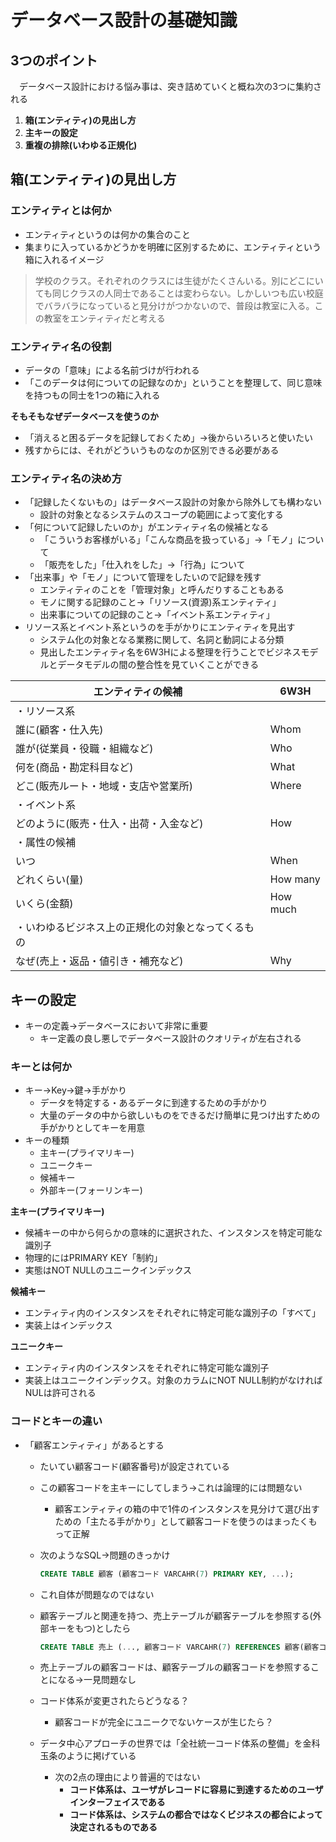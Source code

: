 # データベース設計の基礎知識

## 3つのポイント

　データベース設計における悩み事は、突き詰めていくと概ね次の3つに集約される

1. **箱(エンティティ)の見出し方**
2. **主キーの設定**
3. **重複の排除(いわゆる正規化)**



## 箱(エンティティ)の見出し方

### エンティティとは何か

- エンティティというのは何かの集合のこと
- 集まりに入っているかどうかを明確に区別するために、エンティティという箱に入れるイメージ

> 学校のクラス。それぞれのクラスには生徒がたくさんいる。別にどこにいても同じクラスの人同士であることは変わらない。しかしいつも広い校庭でバラバラになっていると見分けがつかないので、普段は教室に入る。この教室をエンティティだと考える



### エンティティ名の役割

- データの「意味」による名前づけが行われる
- 「このデータは何についての記録なのか」ということを整理して、同じ意味を持つもの同士を1つの箱に入れる



**そもそもなぜデータベースを使うのか**

- 「消えると困るデータを記録しておくため」→後からいろいろと使いたい
- 残すからには、それがどういうものなのか区別できる必要がある



### エンティティ名の決め方

- 「記録したくないもの」はデータベース設計の対象から除外しても構わない
  - 設計の対象となるシステムのスコープの範囲によって変化する
- 「何について記録したいのか」がエンティティ名の候補となる
  - 「こういうお客様がいる」「こんな商品を扱っている」→「モノ」について
  - 「販売をした」「仕入れをした」→「行為」について
- 「出来事」や「モノ」について管理をしたいので記録を残す
  - エンティティのことを「管理対象」と呼んだりすることもある
  - モノに関する記録のこと→「リソース(資源)系エンティティ」
  - 出来事についての記録のこと→「イベント系エンティティ」
- リソース系とイベント系というのを手がかりにエンティティを見出す
  - システム化の対象となる業務に関して、名詞と動詞による分類
  - 見出したエンティティ名を6W3Hによる整理を行うことでビジネスモデルとデータモデルの間の整合性を見ていくことができる

| エンティティの候補                                 | 6W3H     |
| -------------------------------------------------- | -------- |
| ・リソース系                                       |          |
| 誰に(顧客・仕入先)                                 | Whom     |
| 誰が(従業員・役職・組織など)                       | Who      |
| 何を(商品・勘定科目など)                           | What     |
| どこ(販売ルート・地域・支店や営業所)               | Where    |
| ・イベント系                                       |          |
| どのように(販売・仕入・出荷・入金など)             | How      |
| ・属性の候補                                       |          |
| いつ                                               | When     |
| どれくらい(量)                                     | How many |
| いくら(金額)                                       | How much |
| ・いわゆるビジネス上の正規化の対象となってくるもの |          |
| なぜ(売上・返品・値引き・補充など)                 | Why      |



## キーの設定

- キーの定義→データベースにおいて非常に重要
  - キー定義の良し悪しでデータベース設計のクオリティが左右される

### キーとは何か

- キー→Key→鍵→手がかり
  - データを特定する・あるデータに到達するための手がかり
  - 大量のデータの中から欲しいものをできるだけ簡単に見つけ出すための手がかりとしてキーを用意
- キーの種類
  - 主キー(プライマリキー)
  - ユニークキー
  - 候補キー
  - 外部キー(フォーリンキー)

**主キー(プライマリキー)**

- 候補キーの中から何らかの意味的に選択された、インスタンスを特定可能な識別子
- 物理的にはPRIMARY KEY「制約」
- 実態はNOT NULLのユニークインデックス

**候補キー**

- エンティティ内のインスタンスをそれぞれに特定可能な識別子の「すべて」
- 実装上はインデックス

**ユニークキー**

- エンティティ内のインスタンスをそれぞれに特定可能な識別子
- 実装上はユニークインデックス。対象のカラムにNOT NULL制約がなければNULは許可される



### コードとキーの違い

- 「顧客エンティティ」があるとする

  - たいてい顧客コード(顧客番号)が設定されている

  - この顧客コードを主キーにしてしまう→これは論理的には問題ない

    - 顧客エンティティの箱の中で1件のインスタンスを見分けて選び出すための「主たる手がかり」として顧客コードを使うのはまったくもって正解

  - 次のようなSQL→問題のきっかけ

    ```sql
    CREATE TABLE 顧客 (顧客コード VARCAHR(7) PRIMARY KEY, ...);
    ```

  - これ自体が問題なのではない

  - 顧客テーブルと関連を持つ、売上テーブルが顧客テーブルを参照する(外部キーをもつ)としたら

    ```sql
    CREATE TABLE 売上 (..., 顧客コード VARCAHR(7) REFERENCES 顧客(顧客コード), ...);
    ```

  - 売上テーブルの顧客コードは、顧客テーブルの顧客コードを参照することになる→一見問題なし

  - コード体系が変更されたらどうなる？

    - 顧客コードが完全にユニークでないケースが生じたら？

  - データ中心アプローチの世界では「全社統一コード体系の整備」を金科玉条のように掲げている

    - 次の2点の理由により普遍的ではない
      - **コード体系は、ユーザがレコードに容易に到達するためのユーザインターフェイスである**
      - **コード体系は、システムの都合ではなくビジネスの都合によって決定されるものである**

  